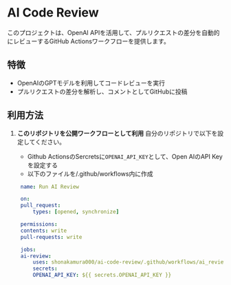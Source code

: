 # AI Code Review

このプロジェクトは、OpenAI APIを活用して、プルリクエストの差分を自動的にレビューするGitHub Actionsワークフローを提供します。

## 特徴
- OpenAIのGPTモデルを利用してコードレビューを実行
- プルリクエストの差分を解析し、コメントとしてGitHubに投稿

## 利用方法

1. **このリポジトリを公開ワークフローとして利用**
   自分のリポジトリで以下を設定してください。
   
   - Github ActionsのSercretsに`OPENAI_API_KEY`として、Open AIのAPI Keyを設定する
   - 以下のファイルを/.github/workflows内に作成

   ```yaml
    name: Run AI Review

    on:
    pull_request:
        types: [opened, synchronize]

    permissions:
    contents: write
    pull-requests: write

    jobs:
    ai-review:
        uses: shonakamura000/ai-code-review/.github/workflows/ai_review_reusable.yml@main
        secrets:
        OPENAI_API_KEY: ${{ secrets.OPENAI_API_KEY }}
